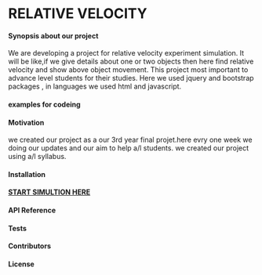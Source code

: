 # RELATIVE VELOCITY
<h4> Synopsis about our project </h4>

We are developing a project for relative velocity experiment simulation.
It will be like,if we give details about one or two objects then here find relative velocity and show above object movement.
This project most important to advance level students for their studies.
Here we used jquery and bootstrap packages , in languages we used html and javascript.

<h4> examples for codeing </h4>



<h4> Motivation </h4>

we created our project as a our 3rd year final projet.here evry one week we doing our updates and our aim to help a/l students.
we created our project using a/l syllabus.

<h4> Installation </h4>

<h4><a href="Relative velocity/index.html">START SIMULTION HERE</a></h4>
<h4> API Reference </h4>


<h4> Tests </h4>


<h4> Contributors </h4>


<h4> License </h4>



